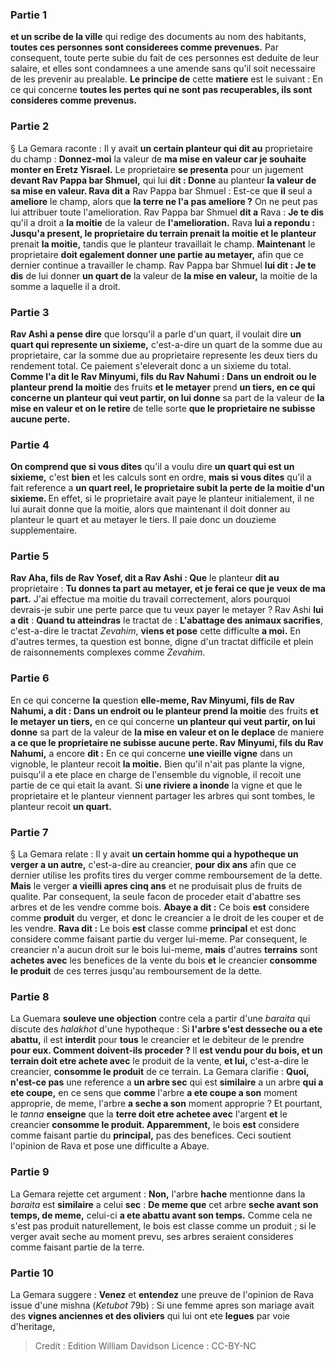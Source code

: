 
### Partie 1
<b>et un scribe de la ville</b> qui redige des documents au nom des habitants, <b>toutes ces personnes sont considerees comme prevenues.</b> Par consequent, toute perte subie du fait de ces personnes est deduite de leur salaire, et elles sont condamnees a une amende sans qu'il soit necessaire de les prevenir au prealable. <b>Le principe de</b> cette <b>matiere</b> est le suivant : En ce qui concerne <b>toutes les pertes qui ne sont pas recuperables, ils sont consideres comme prevenus.</b>

### Partie 2
§ La Gemara raconte : Il y avait <b>un certain planteur qui dit au</b> proprietaire du champ : <b>Donnez-moi</b> la valeur de <b>ma mise en valeur car je souhaite monter en Eretz Yisrael.</b> Le proprietaire <b>se presenta</b> pour un jugement <b>devant Rav Pappa bar Shmuel,</b> qui lui <b>dit : Donne</b> au planteur <b>la valeur de sa mise en valeur. Rava dit a</b> Rav Pappa bar Shmuel : Est-ce que <b>il</b> seul a <b>ameliore</b> le champ, alors que <b>la terre ne l'a pas ameliore ?</b> On ne peut pas lui attribuer toute l'amelioration. Rav Pappa bar Shmuel <b>dit a</b> Rava : <b>Je te dis</b> qu'il a droit a <b>la moitie</b> de la valeur de <b>l'amelioration.</b> Rava <b>lui a repondu : Jusqu'a present, le proprietaire du terrain prenait la moitie et le planteur</b> prenait <b>la moitie,</b> tandis que le planteur travaillait le champ. <b>Maintenant</b> le proprietaire <b>doit egalement donner une partie au metayer,</b> afin que ce dernier continue a travailler le champ. Rav Pappa bar Shmuel <b>lui dit : Je te dis</b> de lui donner <b>un quart de</b> la valeur de <b>la mise en valeur,</b> la moitie de la somme a laquelle il a droit.

### Partie 3
<b>Rav Ashi a pense dire</b> que lorsqu'il a parle d'un quart, il voulait dire <b>un quart qui represente un sixieme,</b> c'est-a-dire un quart de la somme due au proprietaire, car la somme due au proprietaire represente les deux tiers du rendement total. Ce paiement s'eleverait donc a un sixieme du total. <b>Comme l'a dit le Rav Minyumi, fils du Rav Nahumi : Dans un endroit ou le planteur prend la moitie</b> des fruits <b>et le metayer</b> prend <b>un tiers, en ce qui concerne un planteur qui veut partir, on lui donne</b> sa part de la valeur de <b>la mise en valeur et on le retire</b> de telle sorte <b>que le proprietaire ne subisse aucune perte.</b>

### Partie 4
<b>On comprend que si vous dites</b> qu'il a voulu dire <b>un quart qui est un sixieme,</b> c'est <b>bien</b> et les calculs sont en ordre, <b>mais si vous dites</b> qu'il a fait reference a <b>un quart reel, le proprietaire subit la perte de la moitie d'un sixieme. </b> En effet, si le proprietaire avait paye le planteur initialement, il ne lui aurait donne que la moitie, alors que maintenant il doit donner au planteur le quart et au metayer le tiers. Il paie donc un douzieme supplementaire.

### Partie 5
<b>Rav Aha, fils de Rav Yosef, dit a Rav Ashi : Que</b> le planteur <b>dit au</b> proprietaire : <b>Tu donnes ta part au metayer, et je ferai ce que je veux de ma part.</b> J'ai effectue ma moitie du travail correctement, alors pourquoi devrais-je subir une perte parce que tu veux payer le metayer ? Rav Ashi <b>lui a dit</b> : <b>Quand tu atteindras</b> le tractat de : <b>L'abattage des animaux sacrifies</b>, c'est-a-dire le tractat <i>Zevahim</i>, <b>viens et pose</b> cette difficulte <b>a moi.</b> En d'autres termes, ta question est bonne, digne d'un tractat difficile et plein de raisonnements complexes comme <i>Zevahim</i>.

### Partie 6
En ce qui concerne <b>la</b> question <b>elle-meme, Rav Minyumi, fils de Rav Nahumi, a dit : Dans un endroit ou le planteur prend la moitie</b> des fruits <b>et le metayer un tiers,</b> en ce qui concerne <b>un planteur qui veut partir, on lui donne</b> sa part de la valeur de <b>la mise en valeur et on le deplace</b> de maniere <b>a ce que le proprietaire ne subisse aucune perte. Rav Minyumi, fils du Rav Nahumi,</b> a encore <b>dit :</b> En ce qui concerne <b>une vieille vigne</b> dans un vignoble, le planteur recoit <b>la moitie.</b> Bien qu'il n'ait pas plante la vigne, puisqu'il a ete place en charge de l'ensemble du vignoble, il recoit une partie de ce qui etait la avant. Si <b>une riviere a inonde</b> la vigne et que le proprietaire et le planteur viennent partager les arbres qui sont tombes, le planteur recoit <b>un quart.</b>

### Partie 7
§ La Gemara relate : Il y avait <b>un certain homme qui a hypotheque un verger a un autre,</b> c'est-a-dire au creancier, <b>pour dix ans</b> afin que ce dernier utilise les profits tires du verger comme remboursement de la dette. <b>Mais</b> le verger <b>a vieilli apres cinq ans</b> et ne produisait plus de fruits de qualite. Par consequent, la seule facon de proceder etait d'abattre ses arbres et de les vendre comme bois. <b>Abaye a dit :</b> Ce bois <b>est</b> considere comme <b>produit</b> du verger, et donc le creancier a le droit de les couper et de les vendre. <b>Rava dit :</b> Le bois <b>est</b> classe comme <b>principal</b> et est donc considere comme faisant partie du verger lui-meme. Par consequent, le creancier n'a aucun droit sur le bois lui-meme, <b>mais</b> d'autres <b>terrains</b> sont <b>achetes avec</b> les benefices de la vente du bois <b>et</b> le creancier <b>consomme le produit</b> de ces terres jusqu'au remboursement de la dette.

### Partie 8
La Guemara <b>souleve une objection</b> contre cela a partir d'une <i>baraita</i> qui discute des <i>halakhot</i> d'une hypotheque : Si <b>l'arbre s'est desseche ou a ete abattu,</b> il est <b>interdit</b> pour <b>tous</b> le creancier et le debiteur de le prendre <b>pour eux. <b>Comment</b> doivent-ils proceder ? </b> Il <b>est vendu pour du bois, et un terrain doit etre achete avec</b> le produit de la vente, <b>et lui,</b> c'est-a-dire le creancier, <b>consomme le produit</b> de ce terrain. La Gemara clarifie : <b>Quoi, n'est-ce pas</b> une reference a <b>un arbre sec</b> qui est <b>similaire</b> a un arbre <b>qui a ete coupe,</b> en ce sens que <b>comme</b> l'arbre <b>a ete coupe a son</b> moment approprie, de meme, </b> l'arbre <b>a seche a son</b> moment approprie ? Et</b> pourtant, le <i>tanna</i> <b>enseigne</b> que la <b>terre doit etre achetee avec</b> l'argent <b>et</b> le creancier <b>consomme le produit. Apparemment,</b> le bois <b>est</b> considere comme faisant partie du <b>principal,</b> pas des benefices. Ceci soutient l'opinion de Rava et pose une difficulte a Abaye.

### Partie 9
La Gemara rejette cet argument : <b>Non,</b> l'arbre <b>hache</b> mentionne dans la <i>baraita</i> est <b>similaire</b> a celui <b>sec</b> : <b>De meme que</b> cet arbre <b>seche avant son temps, de meme,</b> celui-ci <b>a ete abattu avant son temps.</b> Comme cela ne s'est pas produit naturellement, le bois est classe comme un produit ; si le verger avait seche au moment prevu, ses arbres seraient consideres comme faisant partie de la terre.

### Partie 10
La Gemara suggere : <b>Venez</b> et <b>entendez</b> une preuve de l'opinion de Rava issue d'une mishna (<i>Ketubot</i> 79b) : Si une femme apres son mariage avait des <b>vignes anciennes et des oliviers</b> qui lui ont ete <b>legues</b> par voie d'heritage,

>Credit : Edition William Davidson
>Licence : CC-BY-NC